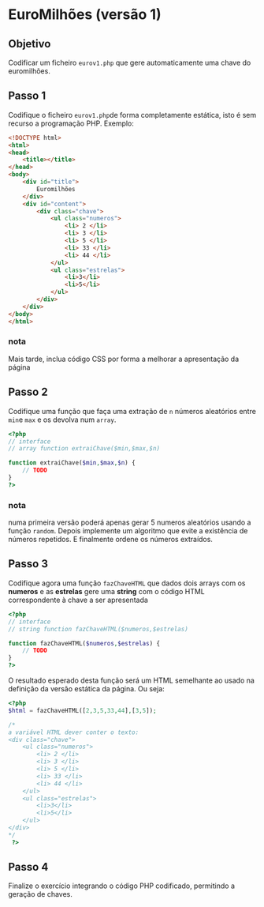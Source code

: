 # EuroMilhões (versão 1)

## Objetivo

Codificar um ficheiro `eurov1.php` que gere automaticamente uma chave do euromilhões.

## Passo 1

Codifique o ficheiro `eurov1.php`de forma completamente estática, isto é sem recurso a programação PHP.
Exemplo:

```html
<!DOCTYPE html>
<html>
<head>
	<title></title>
</head>
<body>
	<div id="title">
		Euromilhões
	</div>
	<div id="content">
		<div class="chave">
			<ul class="numeros">
				<li> 2 </li>
				<li> 3 </li>
				<li> 5 </li>
				<li> 33 </li>
				<li> 44 </li>
			</ul>
			<ul class="estrelas">
				<li>3</li>
				<li>5</li>
			</ul>			
		</div>
	</div>
</body>
</html>
```
### nota
Mais tarde, inclua código CSS por forma a melhorar a apresentação da página

## Passo 2

Codifique uma função que faça uma extração de `n` números aleatórios entre `min`e `max` e os devolva num `array`.

```php
<?php
// interface
// array function extraiChave($min,$max,$n)

function extraiChave($min,$max,$n) {
	// TODO
}
?>
```

### nota
numa primeira versão poderá apenas gerar 5 numeros aleatórios usando a função `random`. Depois implemente um algoritmo que evite a existência de números repetidos. E finalmente ordene os números extraídos.


## Passo 3

Codifique agora uma função `fazChaveHTML` que dados dois arrays com os **numeros** e as **estrelas** gere uma **string** com o código HTML correspondente à chave a ser apresentada

```php
<?php
// interface
// string function fazChaveHTML($numeros,$estrelas)

function fazChaveHTML($numeros,$estrelas) {
	// TODO
}
?>
```
O resultado esperado desta função será um HTML semelhante ao usado na definição da versão estática da página. Ou seja:

```php
<?php
$html = fazChaveHTML([2,3,5,33,44],[3,5]);

/*
a variável HTML dever conter o texto:
<div class="chave">
	<ul class="numeros">
		<li> 2 </li>
		<li> 3 </li>
		<li> 5 </li>
		<li> 33 </li>
		<li> 44 </li>
	</ul>
	<ul class="estrelas">
		<li>3</li>
		<li>5</li>
	</ul>			
</div>
*/
 ?>
```

## Passo 4
Finalize o exercício integrando o código PHP codificado, permitindo a geração de chaves.
